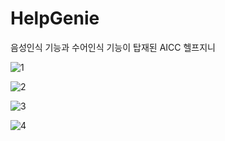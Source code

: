 # HelpGenie

음성인식 기능과 수어인식 기능이 탑재된 AICC 헬프지니

![1](https://user-images.githubusercontent.com/80738030/227720846-c38a4b3f-3c63-4e8a-a588-8e3e81329ead.png)

![2](https://user-images.githubusercontent.com/80738030/227720901-42489275-2d15-4ad6-b6a9-69f89ea20c7b.png)

![3](https://user-images.githubusercontent.com/80738030/227720997-297c381d-7cfa-4d80-b431-44a3388d7b2c.png)

![4](https://user-images.githubusercontent.com/80738030/227721011-d54a4750-66f5-47e5-b22a-bdaa6df9af55.png)
